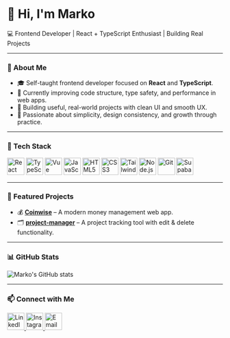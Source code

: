 # 👋 Hi, I'm Marko  
💻 Frontend Developer | React + TypeScript Enthusiast | Building Real Projects

---

### 🚀 About Me
- 🎓 Self-taught frontend developer focused on **React** and **TypeScript**.  
- 🧠 Currently improving code structure, type safety, and performance in web apps.  
- 🔨 Building useful, real-world projects with clean UI and smooth UX.  
- 🌱 Passionate about simplicity, design consistency, and growth through practice.  

---

### 🧰 Tech Stack
<p>
  <img src="https://cdn.jsdelivr.net/gh/devicons/devicon/icons/react/react-original.svg" width="40" height="40" alt="React" />
  <img src="https://cdn.jsdelivr.net/gh/devicons/devicon/icons/typescript/typescript-original.svg" width="40" height="40" alt="TypeScript" />
  <img src="https://cdn.jsdelivr.net/gh/devicons/devicon/icons/vuejs/vuejs-original.svg" width="40" height="40" alt="Vue" />
  <img src="https://cdn.jsdelivr.net/gh/devicons/devicon/icons/javascript/javascript-original.svg" width="40" height="40" alt="JavaScript" />
  <img src="https://cdn.jsdelivr.net/gh/devicons/devicon/icons/html5/html5-original.svg" width="40" height="40" alt="HTML5" />
  <img src="https://cdn.jsdelivr.net/gh/devicons/devicon/icons/css3/css3-original.svg" width="40" height="40" alt="CSS3" />
  <img src="https://www.svgrepo.com/show/374118/tailwind.svg" width="40" height="40" alt="TailwindCSS" />
  <img src="https://cdn.jsdelivr.net/gh/devicons/devicon/icons/nodejs/nodejs-original.svg" width="40" height="40" alt="Node.js" />
  <img src="https://cdn.jsdelivr.net/gh/devicons/devicon/icons/git/git-original.svg" width="40" height="40" alt="Git" />
  <img src="https://www.vectorlogo.zone/logos/supabaseio/supabaseio-icon.svg" width="40" height="40" alt="Supabase" />
</p>

---

### 🌟 Featured Projects
- 💰 [**Coinwise**](https://github.com/markomoev/coinwise) – A modern money management web app.  
- 🗂️ [**project-manager**](https://github.com/markomoev/project-manager) – A project tracking tool with edit & delete functionality.  

---

### 📊 GitHub Stats
![Marko's GitHub stats](https://github-readme-stats.vercel.app/api?username=markomoev&show_icons=true&theme=radical&hide_rank=true&include_all_commits=true&custom_title=Total%20Commits%3A%20119)

---

### 📫 Connect with Me
<p align="left">
  <a href="https://www.linkedin.com/in/your-linkedin" target="_blank">
    <img src="https://cdn.jsdelivr.net/gh/devicons/devicon/icons/linkedin/linkedin-original.svg" width="40" height="40" alt="LinkedIn" />
  </a>
  <a href="https://www.instagram.com/your-instagram" target="_blank">
    <img src="https://www.svgrepo.com/show/452229/instagram-1.svg" width="40" height="40" alt="Instagram" />
  </a>
  <a href="mailto:your-email@example.com">
    <img src="https://www.svgrepo.com/show/452213/gmail.svg" width="40" height="40" alt="Email" />
  </a>
</p>
